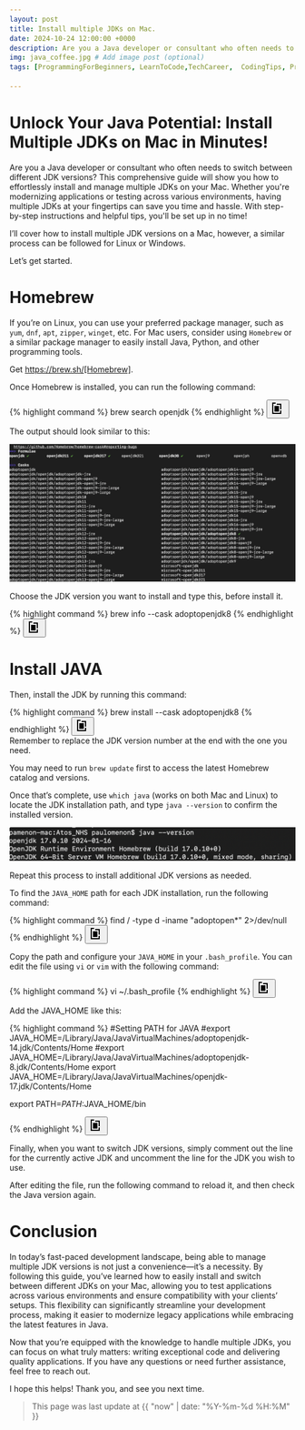 ```yaml
---
layout: post
title: Install multiple JDKs on Mac.
date: 2024-10-24 12:00:00 +0000
description: Are you a Java developer or consultant who often needs to switch between different JDK versions? This comprehensive guide will show you how to effortlessly install and manage multiple JDKs on your Mac. Whether you're modernizing applications or testing across various environments, having multiple JDKs at your fingertips can save you time and hassle. With step-by-step instructions and helpful tips, you'll be set up in no time! # Add post description (optional)
img: java_coffee.jpg # Add image post (optional)
tags: [ProgrammingForBeginners, LearnToCode,TechCareer,  CodingTips, Programming, ProblemSolving, Python] # add tag

---
```

# Unlock Your Java Potential: Install Multiple JDKs on Mac in Minutes!

Are you a Java developer or consultant who often needs to switch between different JDK versions? This comprehensive guide will show you how to effortlessly install and manage multiple JDKs on your Mac. Whether you're modernizing applications or testing across various environments, having multiple JDKs at your fingertips can save you time and hassle. With step-by-step instructions and helpful tips, you'll be set up in no time!

I’ll cover how to install multiple JDK versions on a Mac, however, a similar process can be followed for Linux or Windows.

Let’s get started.

# Homebrew
If you’re on Linux, you can use your preferred package manager, such as `yum`, `dnf`, `apt`, `zipper`, `winget`, etc. For Mac users, consider using `Homebrew` or a similar package manager to easily install Java, Python, and other programming tools.

Get https://brew.sh/[Homebrew].

Once Homebrew is installed, you can run the following command:
<div class="code-snippet">
  <div class="highlight">
{% highlight command %}
brew search openjdk
{% endhighlight %}
<button class="copy-button" onclick="copyCode(this)" title="Copy to Clipboard"><svg xmlns="http://www.w3.org/2000/svg" viewBox="0 0 24 24" width="24" height="24"><path d="M 8 2 L 8 4 L 4 4 L 4 20 L 16 20 L 16 16 L 18 16 L 18 22 L 2 22 L 2 2 Z M 10 4 L 18 4 L 18 14 L 16 14 L 16 6 L 10 6 Z M 6 8 L 14 8 L 14 18 L 6 18 Z M 10 10 L 12 10 L 12 16 L 10 16 Z"></path></svg></button>
 </div>
</div>

The output should look similar to this:

![image](../assets/img/brew_search.png)

Choose the JDK version you want to install and type this, before install it.

<div class="code-snippet">
  <div class="highlight">
{% highlight command %}
brew info --cask adoptopenjdk8
{% endhighlight %}
<button class="copy-button" onclick="copyCode(this)" title="Copy to Clipboard"><svg xmlns="http://www.w3.org/2000/svg" viewBox="0 0 24 24" width="24" height="24"><path d="M 8 2 L 8 4 L 4 4 L 4 20 L 16 20 L 16 16 L 18 16 L 18 22 L 2 22 L 2 2 Z M 10 4 L 18 4 L 18 14 L 16 14 L 16 6 L 10 6 Z M 6 8 L 14 8 L 14 18 L 6 18 Z M 10 10 L 12 10 L 12 16 L 10 16 Z"></path></svg></button>
 </div>
</div>


# Install JAVA

Then, install the JDK by running this command:

<div class="code-snippet">
  <div class="highlight">
{% highlight command %}
brew install --cask  adoptopenjdk8
{% endhighlight %}
<button class="copy-button" onclick="copyCode(this)" title="Copy to Clipboard"><svg xmlns="http://www.w3.org/2000/svg" viewBox="0 0 24 24" width="24" height="24"><path d="M 8 2 L 8 4 L 4 4 L 4 20 L 16 20 L 16 16 L 18 16 L 18 22 L 2 22 L 2 2 Z M 10 4 L 18 4 L 18 14 L 16 14 L 16 6 L 10 6 Z M 6 8 L 14 8 L 14 18 L 6 18 Z M 10 10 L 12 10 L 12 16 L 10 16 Z"></path></svg></button>
 </div>
</div>
Remember to replace the JDK version number at the end with the one you need.

You may need to run `brew update` first to access the latest Homebrew catalog and versions.

Once that’s complete, use `which java` (works on both Mac and Linux) to locate the JDK installation path, and type `java --version` to confirm the installed version.

![image](../assets/img/java_version.png)


Repeat this process to install additional JDK versions as needed.

To find the `JAVA_HOME` path for each JDK installation, run the following command:

<div class="code-snippet">
  <div class="highlight">
{% highlight command %}
find / -type d -iname "adoptopen*" 2>/dev/null
{% endhighlight %}
<button class="copy-button" onclick="copyCode(this)" title="Copy to Clipboard"><svg xmlns="http://www.w3.org/2000/svg" viewBox="0 0 24 24" width="24" height="24"><path d="M 8 2 L 8 4 L 4 4 L 4 20 L 16 20 L 16 16 L 18 16 L 18 22 L 2 22 L 2 2 Z M 10 4 L 18 4 L 18 14 L 16 14 L 16 6 L 10 6 Z M 6 8 L 14 8 L 14 18 L 6 18 Z M 10 10 L 12 10 L 12 16 L 10 16 Z"></path></svg></button>
 </div>
</div>

Copy the path and configure your `JAVA_HOME` in your `.bash_profile`. You can edit the file using `vi` or `vim` with the following command:

<div class="code-snippet">
  <div class="highlight">
{% highlight command %}
vi ~/.bash_profile
{% endhighlight %}
<button class="copy-button" onclick="copyCode(this)" title="Copy to Clipboard"><svg xmlns="http://www.w3.org/2000/svg" viewBox="0 0 24 24" width="24" height="24"><path d="M 8 2 L 8 4 L 4 4 L 4 20 L 16 20 L 16 16 L 18 16 L 18 22 L 2 22 L 2 2 Z M 10 4 L 18 4 L 18 14 L 16 14 L 16 6 L 10 6 Z M 6 8 L 14 8 L 14 18 L 6 18 Z M 10 10 L 12 10 L 12 16 L 10 16 Z"></path></svg></button>
 </div>
</div>

Add the JAVA_HOME like this:


<div class="code-snippet">
  <div class="highlight">
{% highlight command %}
#Setting PATH for JAVA
#export JAVA_HOME=/Library/Java/JavaVirtualMachines/adoptopenjdk-14.jdk/Contents/Home
#export JAVA_HOME=/Library/Java/JavaVirtualMachines/adoptopenjdk-8.jdk/Contents/Home
export JAVA_HOME=/Library/Java/JavaVirtualMachines/openjdk-17.jdk/Contents/Home

export PATH=$PATH:$JAVA_HOME/bin

{% endhighlight %}
<button class="copy-button" onclick="copyCode(this)" title="Copy to Clipboard"><svg xmlns="http://www.w3.org/2000/svg" viewBox="0 0 24 24" width="24" height="24"><path d="M 8 2 L 8 4 L 4 4 L 4 20 L 16 20 L 16 16 L 18 16 L 18 22 L 2 22 L 2 2 Z M 10 4 L 18 4 L 18 14 L 16 14 L 16 6 L 10 6 Z M 6 8 L 14 8 L 14 18 L 6 18 Z M 10 10 L 12 10 L 12 16 L 10 16 Z"></path></svg></button>
 </div>
</div>

Finally, when you want to switch JDK versions, simply comment out the line for the currently active JDK and uncomment the line for the JDK you wish to use.

After editing the file, run the following command to reload it, and then check the Java version again.

# Conclusion

In today’s fast-paced development landscape, being able to manage multiple JDK versions is not just a convenience—it’s a necessity. By following this guide, you’ve learned how to easily install and switch between different JDKs on your Mac, allowing you to test applications across various environments and ensure compatibility with your clients’ setups. This flexibility can significantly streamline your development process, making it easier to modernize legacy applications while embracing the latest features in Java.

Now that you’re equipped with the knowledge to handle multiple JDKs, you can focus on what truly matters: writing exceptional code and delivering quality applications. If you have any questions or need further assistance, feel free to reach out.

I hope this helps! Thank you, and see you next time.


>This page was last update at {{ "now" | date: "%Y-%m-%d %H:%M" }} 



